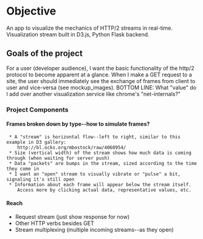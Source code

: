 # Objective

An app to visualize the mechanics of HTTP/2 streams in real-time.  Visualization stream built in D3.js, Python Flask backend.

## Goals of the project

 For a user (developer audience), I want the basic functionality of the http/2 protocol to become apparent at a glance.  When I make a GET request to a site, the user should immediately see the exchange of frames from client to user and vice-versa (see mockup_images).  BOTTOM LINE: What "value" do I add over another visualization service like chrome's "net-internals?"

### Project Components

#### Frames broken down by type--how to simulate frames?
     * A "stream" is horizontal flow--left to right, similar to this example in D3 gallery:
        http://bl.ocks.org/mbostock/raw/4060954/
     * Size (vertical width) of the stream shows how much data is coming through (when waiting for server push)
     * Data "packets" are bumps in the stream, sized according to the time they come in
     * I want an "open" stream to visually vibrate or "pulse" a bit, signaling it's still open
     * Information about each frame will appear below the stream itself.  
        Access more by clicking actual data, representative values, etc.

#### Reach
  * Request stream (just show response for now)
  * Other HTTP verbs besides GET
  * Stream multiplexing (multiple incoming streams--as they open)
